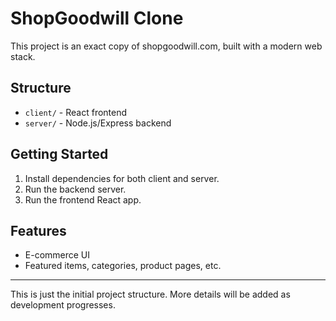 # ShopGoodwill Clone

This project is an exact copy of shopgoodwill.com, built with a modern web stack.

## Structure
- `client/` - React frontend
- `server/` - Node.js/Express backend

## Getting Started
1. Install dependencies for both client and server.
2. Run the backend server.
3. Run the frontend React app.

## Features
- E-commerce UI
- Featured items, categories, product pages, etc.

---
This is just the initial project structure. More details will be added as development progresses.
